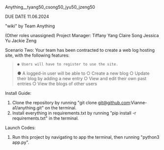 Anything__tyang50_csong50_jyu50_jzeng50

DUE DATE 11.06.2024

"wiki" by Team Anything

(Other roles unassigned)
Project Manager: Tiffany Yang 
Claire Song
Jessica Yu
Jackie Zeng

Scenario Two: Your team has been contracted to create a web log hosting site, with the following
features:
>     ● Users will have to register to use the site.
>    ● A logged-in user will be able to
>    ○ Create a new blog
>    ○ Update their blog by adding a new entry
>    ○ View and edit their own past entries
>    ○ View the blogs of other users
    
Install Guide:
1. Clone the repository by running "git clone git@github.com:Vianne-a1/anything.git" on the terminal.
2. Install everything in requirements.txt by running "pip install -r requirements.txt" in the terminal.

Launch Codes:
1. Run this project by navigating to app the terminal, then running "python3 app.py".
